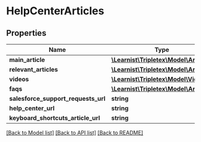 # HelpCenterArticles

## Properties
Name | Type | Description | Notes
------------ | ------------- | ------------- | -------------
**main_article** | [**\Learnist\Tripletex\Model\Article**](Article.md) |  | [optional] 
**relevant_articles** | [**\Learnist\Tripletex\Model\Article[]**](Article.md) |  | [optional] 
**videos** | [**\Learnist\Tripletex\Model\Video[]**](Video.md) |  | [optional] 
**faqs** | [**\Learnist\Tripletex\Model\Article[]**](Article.md) |  | [optional] 
**salesforce_support_requests_url** | **string** |  | [optional] 
**help_center_url** | **string** |  | [optional] 
**keyboard_shortcuts_article_url** | **string** |  | [optional] 

[[Back to Model list]](../../README.md#documentation-for-models) [[Back to API list]](../../README.md#documentation-for-api-endpoints) [[Back to README]](../../README.md)

